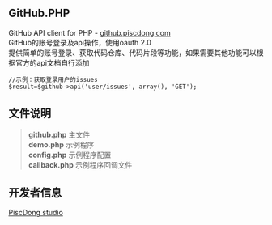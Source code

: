 GitHub.PHP
-------------
GitHub API client for PHP - [github.piscdong.com](http://github.piscdong.com/)  
GitHub的账号登录及api操作，使用oauth 2.0  
提供简单的账号登录、获取代码仓库、代码片段等功能，如果需要其他功能可以根据官方的api文档自行添加

    //示例：获取登录用户的issues
    $result=$github->api('user/issues', array(), 'GET');

文件说明
-------------
>**github.php** 主文件  
>**demo.php** 示例程序  
>**config.php** 示例程序配置  
>**callback.php** 示例程序回调文件

开发者信息
-------------
[PiscDong studio](http://www.piscdong.com/)
